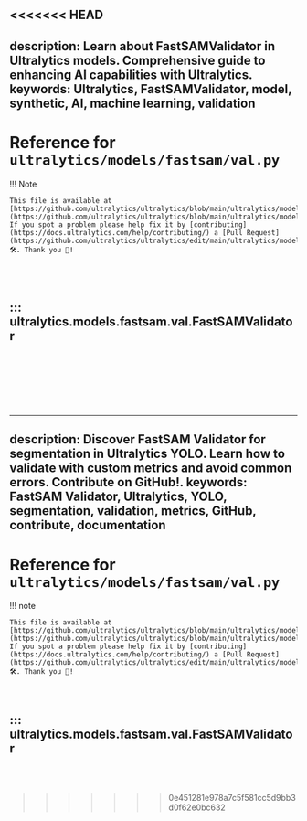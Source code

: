 <<<<<<< HEAD
---
description: Learn about FastSAMValidator in Ultralytics models. Comprehensive guide to enhancing AI capabilities with Ultralytics.
keywords: Ultralytics, FastSAMValidator, model, synthetic, AI, machine learning, validation
---

# Reference for `ultralytics/models/fastsam/val.py`

!!! Note

    This file is available at [https://github.com/ultralytics/ultralytics/blob/main/ultralytics/models/fastsam/val.py](https://github.com/ultralytics/ultralytics/blob/main/ultralytics/models/fastsam/val.py). If you spot a problem please help fix it by [contributing](https://docs.ultralytics.com/help/contributing/) a [Pull Request](https://github.com/ultralytics/ultralytics/edit/main/ultralytics/models/fastsam/val.py) 🛠️. Thank you 🙏!

<br><br>

## ::: ultralytics.models.fastsam.val.FastSAMValidator

<br><br>
=======
---
description: Discover FastSAM Validator for segmentation in Ultralytics YOLO. Learn how to validate with custom metrics and avoid common errors. Contribute on GitHub!.
keywords: FastSAM Validator, Ultralytics, YOLO, segmentation, validation, metrics, GitHub, contribute, documentation
---

# Reference for `ultralytics/models/fastsam/val.py`

!!! note

    This file is available at [https://github.com/ultralytics/ultralytics/blob/main/ultralytics/models/fastsam/val.py](https://github.com/ultralytics/ultralytics/blob/main/ultralytics/models/fastsam/val.py). If you spot a problem please help fix it by [contributing](https://docs.ultralytics.com/help/contributing/) a [Pull Request](https://github.com/ultralytics/ultralytics/edit/main/ultralytics/models/fastsam/val.py) 🛠️. Thank you 🙏!

<br>

## ::: ultralytics.models.fastsam.val.FastSAMValidator

<br><br>
>>>>>>> 0e451281e978a7c5f581cc5d9bb3d0f62e0bc632
